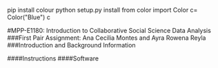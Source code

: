 pip install colour
python setup.py install
from color import Color
c= Color("Blue")
c
<Color blue>

#MPP-E1180: Introduction to Collaborative Social Science Data Analysis
###First Pair Assignment: Ana Cecilia Montes and Ayra Rowena Reyla 
###Introduction and Background Information


####Instructions
####Software
